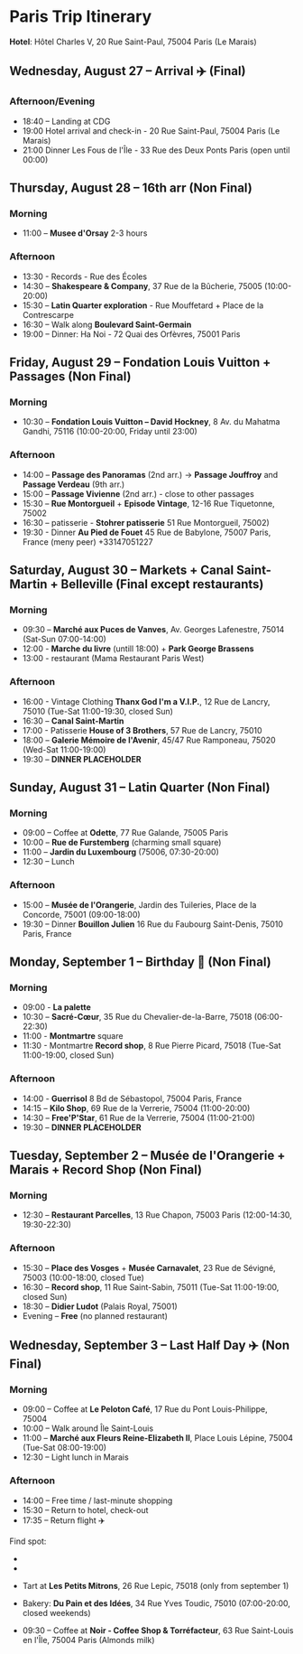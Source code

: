 # Paris Trip Itinerary

**Hotel**: Hôtel Charles V, 20 Rue Saint-Paul, 75004 Paris (Le Marais)

## Wednesday, August 27 – Arrival ✈️ (Final)

### Afternoon/Evening
* 18:40 – Landing at CDG
* 19:00 Hotel arrival and check-in - 20 Rue Saint-Paul, 75004 Paris (Le Marais)
* 21:00 Dinner Les Fous de l'Île - 33 Rue des Deux Ponts Paris (open until 00:00)

## Thursday, August 28 – 16th arr (Non Final)

### Morning
* 11:00 – **Musee d'Orsay** 2-3 hours

### Afternoon
* 13:30 - Records - Rue des Écoles
* 14:30 – **Shakespeare & Company**, 37 Rue de la Bûcherie, 75005 (10:00-20:00)
* 15:30 – **Latin Quarter exploration** - Rue Mouffetard + Place de la Contrescarpe
* 16:30 – Walk along **Boulevard Saint-Germain**
* 19:00 – Dinner: Ha Noi - 72 Quai des Orfèvres, 75001 Paris

## Friday, August 29 – Fondation Louis Vuitton + Passages (Non Final)

### Morning
* 10:30 – **Fondation Louis Vuitton – David Hockney**, 8 Av. du Mahatma Gandhi, 75116 (10:00-20:00, Friday until 23:00)

### Afternoon
* 14:00 – **Passage des Panoramas** (2nd arr.) → **Passage Jouffroy** and **Passage Verdeau** (9th arr.)
* 15:00 – **Passage Vivienne** (2nd arr.) - close to other passages
* 15:30 – **Rue Montorgueil** + **Episode Vintage**, 12-16 Rue Tiquetonne, 75002
* 16:30 – patisserie - **Stohrer patisserie** 51 Rue Montorgueil, 75002)
* 19:30 - Dinner **Au Pied de Fouet** 45 Rue de Babylone, 75007 Paris, France (meny peer) +33147051227

## Saturday, August 30 – Markets + Canal Saint-Martin + Belleville (Final except restaurants)

### Morning
* 09:30 – **Marché aux Puces de Vanves**, Av. Georges Lafenestre, 75014 (Sat-Sun 07:00-14:00)
* 12:00 - **Marche du livre** (untill 18:00) + **Park George Brassens**
* 13:00 - restaurant (Mama Restaurant Paris West)

### Afternoon
* 16:00 - Vintage Clothing **Thanx God I'm a V.I.P.**, 12 Rue de Lancry, 75010 (Tue-Sat 11:00-19:30, closed Sun)
* 16:30 – **Canal Saint-Martin** 
* 17:00 - Patisserie **House of 3 Brothers**, 57 Rue de Lancry, 75010
* 18:00 – **Galerie Mémoire de l'Avenir**, 45/47 Rue Ramponeau, 75020 (Wed-Sat 11:00-19:00)
* 19:30 – **DINNER PLACEHOLDER**

## Sunday, August 31 – Latin Quarter (Non Final)

### Morning
* 09:00 – Coffee at **Odette**, 77 Rue Galande, 75005 Paris
* 10:00 – **Rue de Furstemberg** (charming small square)
* 11:00 – **Jardin du Luxembourg** (75006, 07:30-20:00)
* 12:30 – Lunch 

### Afternoon
* 15:00 – **Musée de l'Orangerie**, Jardin des Tuileries, Place de la Concorde, 75001 (09:00-18:00)
* 19:30 – Dinner **Bouillon Julien** 16 Rue du Faubourg Saint-Denis, 75010 Paris, France

## Monday, September 1 – Birthday 🎉 (Non Final)

### Morning
* 09:00 - **La palette** 
* 10:30 – **Sacré-Cœur**, 35 Rue du Chevalier-de-la-Barre, 75018 (06:00-22:30)
* 11:00 - **Montmartre** square
* 11:30 - Montmartre **Record shop**, 8 Rue Pierre Picard, 75018 (Tue-Sat 11:00-19:00, closed Sun)

### Afternoon
* 14:00 - **Guerrisol** 8 Bd de Sébastopol, 75004 Paris, France
* 14:15 – **Kilo Shop**, 69 Rue de la Verrerie, 75004 (11:00-20:00)
* 14:30 – **Free'P'Star**, 61 Rue de la Verrerie, 75004 (11:00-21:00)
* 19:30 – **DINNER PLACEHOLDER**

## Tuesday, September 2 – Musée de l'Orangerie + Marais + Record Shop (Non Final)

### Morning
* 12:30 – **Restaurant Parcelles**, 13 Rue Chapon, 75003 Paris (12:00-14:30, 19:30-22:30)

### Afternoon
* 15:30 – **Place des Vosges** + **Musée Carnavalet**, 23 Rue de Sévigné, 75003 (10:00-18:00, closed Tue)
* 16:30 – **Record shop**, 11 Rue Saint-Sabin, 75011 (Tue-Sat 11:00-19:00, closed Sun)
* 18:30 – **Didier Ludot** (Palais Royal, 75001)
* Evening – **Free** (no planned restaurant)

## Wednesday, September 3 – Last Half Day ✈️ (Non Final)

### Morning
* 09:00 – Coffee at **Le Peloton Café**, 17 Rue du Pont Louis-Philippe, 75004
* 10:00 – Walk around Île Saint-Louis
* 11:00 – **Marché aux Fleurs Reine-Elizabeth II**, Place Louis Lépine, 75004 (Tue-Sat 08:00-19:00)
* 12:30 – Light lunch in Marais

### Afternoon
* 14:00 – Free time / last-minute shopping
* 15:30 – Return to hotel, check-out
* 17:35 – Return flight ✈️


Find spot:

* 
* 

* Tart at **Les Petits Mitrons**, 26 Rue Lepic, 75018 (only from september 1)
* Bakery: **Du Pain et des Idées**, 34 Rue Yves Toudic, 75010 (07:00-20:00, closed weekends)
* 09:30 – Coffee at **Noir - Coffee Shop & Torréfacteur**, 63 Rue Saint-Louis en l'Île, 75004 Paris (Almonds milk)

